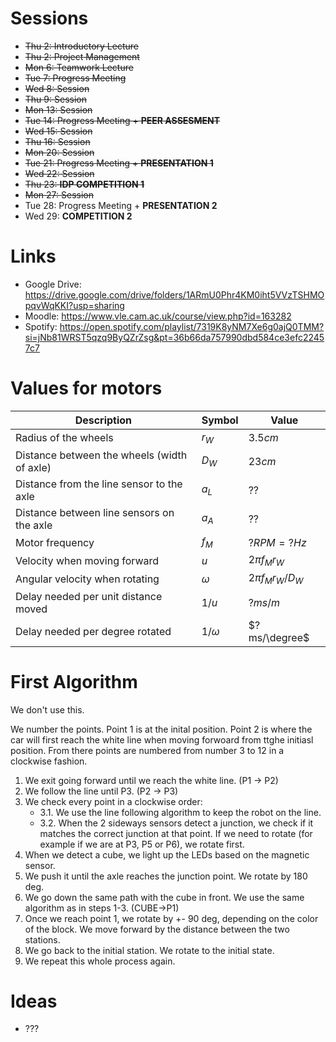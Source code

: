 
# Sessions

- ~~Thu 2: Introductory Lecture~~
- ~~Thu 2: Project Management~~
- ~~Mon 6: Teamwork Lecture~~
- ~~Tue 7: Progress Meeting~~
- ~~Wed 8: Session~~
- ~~Thu 9: Session~~
- ~~Mon 13: Session~~
- ~~Tue 14: Progress Meeting + **PEER ASSESMENT**~~
- ~~Wed 15: Session~~
- ~~Thu 16: Session~~
- ~~Mon 20: Session~~
- ~~Tue 21: Progress Meeting + **PRESENTATION 1**~~
- ~~Wed 22: Session~~
- ~~Thu 23: **IDP COMPETITION 1**~~
- ~~Mon 27: Session~~
- Tue 28: Progress Meeting + **PRESENTATION 2**
- Wed 29: **COMPETITION 2**


# Links
- Google Drive: https://drive.google.com/drive/folders/1ARmU0Phr4KM0iht5VVzTSHMOpqvWqKKI?usp=sharing
- Moodle: https://www.vle.cam.ac.uk/course/view.php?id=163282
- Spotify: https://open.spotify.com/playlist/7319K8yNM7Xe6g0ajQ0TMM?si=jNb81WRST5qzq9ByQZrZsg&pt=36b66da757990dbd584ce3efc22457c7

# Values for motors

| Description | Symbol | Value |
| --- | --- | --- |
| Radius of the wheels | $r_W$ | $3.5cm$ |
| Distance between the wheels (width of axle) | $D_W$ | $23cm$ |
| Distance from the line sensor to the axle | $a_L$ | $??$ |
| Distance between line sensors on the axle | $a_A$ | $??$ |
| Motor frequency | $f_M$ | $? RPM = ? Hz$ |
| Velocity when moving forward | $u$ | $2\pi f_M r_W$ |
| Angular velocity when rotating | $\omega$ | $2 \pi f_M r_W / D_W$ |
| Delay needed per unit distance moved | $1/u$ | $? ms/m$ |
| Delay needed per degree rotated | $1/\omega$ | $? ms/\degree$ |

# First Algorithm

We don't use this.

We number the points. Point 1 is at the inital position. Point 2 is where the car will first reach the white line when moving forwoard from ttghe initiasl position. 
From there points are numbered from number 3 to 12 in a clockwise fashion. 

1. We exit going forward until we reach the white line. (P1 -> P2)
2. We follow the line until P3. (P2 -> P3)
3. We check every point in a clockwise order:
    - 3.1. We use the line following algorithm to keep the robot on the line.
    - 3.2. When the 2 sideways sensors detect a junction, we check if it matches the correct junction at that point. If we need to rotate (for example if we are at P3, P5 or P6), we rotate first.
4. When we detect a cube, we light up the LEDs based on the magnetic sensor. 
5. We push it until the axle reaches the junction point. We rotate by 180 deg.
5. We go down the same path with the cube in front. We use the same algorithm as in steps 1-3. (CUBE->P1)
6. Once we reach point 1, we rotate by +- 90 deg, depending on the color of the block. We move forward by the distance between the two stations.
7. We go back to the initial station. We rotate to the initial state.
8. We repeat this whole process again.

# Ideas
- ???

